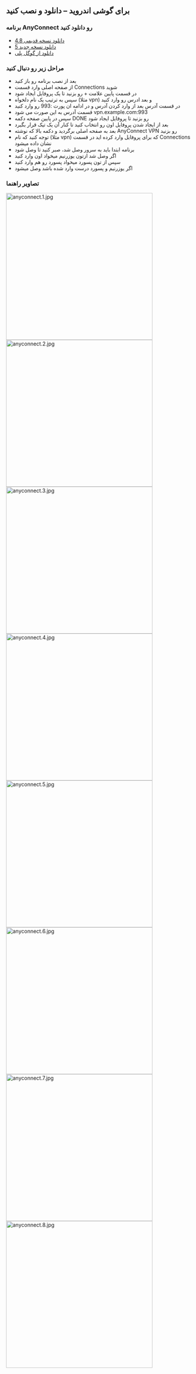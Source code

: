 ## برای گوشی اندروید – دانلود و نصب کنید


### برنامه AnyConnect رو دانلود کنید

- [دانلود نسخه قدیمی 4.8](https://github.com/r3vpn/client/releases/download/v1.0.0/Cisco-Secure-Client-AnyConnect-v4-8-03651.apk)
- [دانلود نسخه جدید 5](https://github.com/r3vpn/client/releases/download/v1.0.0/Cisco-Secure-Client-AnyConnect-5-0-01253.apk)
- [دانلود از گوگل پلی](https://play.google.com/store/apps/details?id=com.cisco.anyconnect.vpn.android.avf&hl=en_US)


### مراحل زیر رو دنبال کنید

 - بعد از نصب برنامه رو باز کنید
 - از صفحه اصلی وارد قسمت Connections شوید
 - در قسمت پایین علامت + رو بزنید تا یک پروفایل ایجاد شود
 - سپس به ترتیب یک نام دلخواه (مثلا vpn) و بعد ادرس رو وارد کنید
 - در قسمت آدرس بعد از وارد کردن آدرس و در ادامه ان پورت :993 رو وارد کنید
 - قسمت آدرس به این صورت می شود vpn.example.com:993
 - سپس در پایین صفحه دکمه DONE رو بزنید تا پروفایل ایجاد شود
 - بعد از ایجاد شدن پروفایل اون رو انتخاب کنید تا کنار آن یک تیک قرار بگیرد
 - بعد به صفحه اصلی برگردید و دکمه بالا که نوشته AnyConnect VPN رو بزنید
 - توجه کنید که نام (مثلا vpn) که برای پروفایل وارد کرده اید در قسمت Connections نشان داده میشود
 - برنامه ابتدا باید به سرور وصل شد، صبر کنید تا وصل شود
 - اگر وصل شد ازتون یوزرنیم میخواد اون وارد کنید
 - سپس از تون پسورد میخواد پسورد رو هم وارد کنید
 - اگر یوزرنیم و پسورد درست وارد شده باشد وصل میشود


### تصاویر راهنما


<img src="anyconnect.1.jpg" alt="anyconnect.1.jpg" width="400"/>



<img src="anyconnect.2.jpg" alt="anyconnect.2.jpg" width="400"/>



<img src="anyconnect.3.jpg" alt="anyconnect.3.jpg" width="400"/>



<img src="anyconnect.4.jpg" alt="anyconnect.4.jpg" width="400"/>



<img src="anyconnect.5.jpg" alt="anyconnect.5.jpg" width="400"/>



<img src="anyconnect.6.jpg" alt="anyconnect.6.jpg" width="400"/>



<img src="anyconnect.7.jpg" alt="anyconnect.7.jpg" width="400"/>



<img src="anyconnect.8.jpg" alt="anyconnect.8.jpg" width="400"/>

